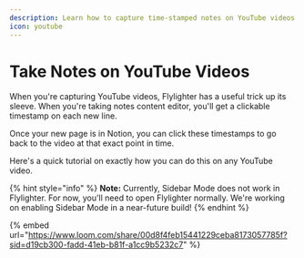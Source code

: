 ```yaml
---
description: Learn how to capture time-stamped notes on YouTube videos in Flylighter.
icon: youtube
---
```


# Take Notes on YouTube Videos

When you're capturing YouTube videos, Flylighter has a useful trick up its sleeve. When you're taking notes content editor, you'll get a clickable timestamp on each new line.

Once your new page is in Notion, you can click these timestamps to go back to the video at that exact point in time.

Here's a quick tutorial on exactly how you can do this on any YouTube video.

{% hint style="info" %}
**Note:** Currently, Sidebar Mode does not work in Flylighter. For now, you'll need to open Flylighter normally. We're working on enabling Sidebar Mode in a near-future build!
{% endhint %}

{% embed url="https://www.loom.com/share/00d8f4feb15441229ceba8173057785f?sid=d19cb300-fadd-41eb-b81f-a1cc9b5232c7" %}
